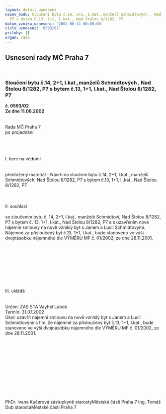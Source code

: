 ```yaml
---
layout: detail_usneseni
nazev_bodu: Sloučení bytu č.14, 2+1, I.kat.,manželů Schmidtových , Nad Štolou 8/1282,
  P7 s bytem č.13, 1+1, I.kat., Nad Štolou 8/1282, P7
datum_vzniku_usneseni: '2002-06-11 00:00:00'
cislo_usneseni: '0593/02'
prilohy: []
organ: rada
---
```

<div id="ucUsn_pList" class="usn">
	<span><h2>Usnesení rady MČ Praha 7 </h2>
<br></span><div class="standBody">
<span><h3>Sloučení bytu č.14, 2+1, I.kat.,manželů Schmidtových , Nad Štolou 8/1282, P7 s bytem č.13, 1+1, I.kat., Nad Štolou 8/1282, P7</h3></span><div class="center">
		<strong>č. 0593/02</strong><br>
	</div>
<div class="center">
		<strong>Ze dne 11.06.2002</strong><br><br>
	</div>
<br>Rada MČ Praha 7<br>po projednání<br><br><br><br><br>I.	bere na vědomí<br><br> <br>předložený materiál - Návrh na sloučení bytu č.14, 2+1, I.kat., manželů Schmidtových, Nad Štolou 8/1282, P7 s bytem č.13, 1+1, I.,kat., Nad Štolou 8/1282, P7<br><br><br><br>II.	souhlasí <br><br>se sloučením bytu č. 14, 2+1, I.kat., manželé Schmidtovi, Nad Štolou 8/1282, P7 s bytem č. 13, 1+1, I.kat., Nad Štolou 8/1282, P7 a s uzavřením nové nájemní smlouvy na nově vzniklý byt s Janem a Lucií Schmidtovými. Nájemné za přisloučený byt č.13, 1+1, I.kat., bude stanoveno ve výši dvojnásobku nájemného dle VÝMĚRU MF č. 01/2002, ze dne 28.11.2001. <br><br><br><br><br><br><br><br><br><br>III.	ukládá <br> <br> <br>Určen:	ZAS STA Vayhel Luboš<br>Termín: 31.07.2002<br>Úkol:	uzavřít nájemní smlouvu na nově vzniklý byt s Janem a Lucií  Schmidtovými s tím, že nájemné za přisloučený byt č.13, 1+1, I.kat., bude stanoveno ve výši dvojnásobku nájemného dle VÝMĚRU MF č. 01/2002, ze dne 28.11.2001. <br> <br><br><br><br> <br> <br><br> <br> <br><br> <br>	<br>PhDr. Ivana Kučerová zástupkyně starostyMěstské části Praha 7	Ing. Tomáš Dub starostaMěstské části Praha 7<br>	<br><br>
</div>
</div>